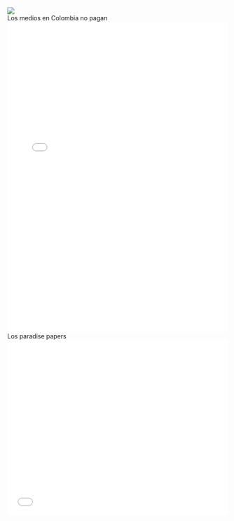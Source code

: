 <div>
 <El aborto en el mundo>
<div class='tableauPlaceholder' id='viz1540668681279' style='position: relative'><noscript><a href='#'><img alt=' ' src='https:&#47;&#47;public.tableau.com&#47;static&#47;images&#47;Le&#47;Legislacinabortosenelmundo&#47;DashboardAborto&#47;1_rss.png' style='border: none' /></a></noscript><object class='tableauViz'  style='display:none;'><param name='host_url' value='https%3A%2F%2Fpublic.tableau.com%2F' /> <param name='embed_code_version' value='3' /> <param name='site_root' value='' /><param name='name' value='Legislacinabortosenelmundo&#47;DashboardAborto' /><param name='tabs' value='no' /><param name='toolbar' value='yes' /><param name='static_image' value='https:&#47;&#47;public.tableau.com&#47;static&#47;images&#47;Le&#47;Legislacinabortosenelmundo&#47;DashboardAborto&#47;1.png' /> <param name='animate_transition' value='yes' /><param name='display_static_image' value='yes' /><param name='display_spinner' value='yes' /><param name='display_overlay' value='yes' /><param name='display_count' value='yes' /><param name='filter' value='publish=yes' /></object></div>                <script type='text/javascript'>                    var divElement = document.getElementById('viz1540668681279');                    var vizElement = divElement.getElementsByTagName('object')[0];                    vizElement.style.width='800px';vizElement.style.height='827px';                    var scriptElement = document.createElement('script');                    scriptElement.src = 'https://public.tableau.com/javascripts/api/viz_v1.js';                    vizElement.parentNode.insertBefore(scriptElement, vizElement);                </script>
</div>
Los medios en Colombia no pagan
<div>
<iframe id="datawrapper-chart-ClJOv" src="//datawrapper.dwcdn.net/ClJOv/1/" scrolling="no" frameborder="0" allowtransparency="true" style="width: 0; min-width: 100% !important;" height="708"></iframe><script type="text/javascript">if("undefined"==typeof window.datawrapper)window.datawrapper={};window.datawrapper["ClJOv"]={},window.datawrapper["ClJOv"].embedDeltas={"100":833,"200":758,"300":733,"400":733,"500":708,"700":708,"800":708,"900":708,"1000":708},window.datawrapper["ClJOv"].iframe=document.getElementById("datawrapper-chart-ClJOv"),window.datawrapper["ClJOv"].iframe.style.height=window.datawrapper["ClJOv"].embedDeltas[Math.min(1e3,Math.max(100*Math.floor(window.datawrapper["ClJOv"].iframe.offsetWidth/100),100))]+"px",window.addEventListener("message",function(a){if("undefined"!=typeof a.data["datawrapper-height"])for(var b in a.data["datawrapper-height"])if("ClJOv"==b)window.datawrapper["ClJOv"].iframe.style.height=a.data["datawrapper-height"][b]+"px"});</script>
 </div>
Los paradise papers
 <div>
 <iframe id="datawrapper-chart-UBzrE" src="//datawrapper.dwcdn.net/UBzrE/1/" scrolling="no" frameborder="0" allowtransparency="true" style="width: 0; min-width: 100% !important;" height="400"></iframe><script type="text/javascript">if("undefined"==typeof window.datawrapper)window.datawrapper={};window.datawrapper["UBzrE"]={},window.datawrapper["UBzrE"].embedDeltas={"100":525,"200":450,"300":425,"400":425,"500":400,"700":400,"800":400,"900":400,"1000":400},window.datawrapper["UBzrE"].iframe=document.getElementById("datawrapper-chart-UBzrE"),window.datawrapper["UBzrE"].iframe.style.height=window.datawrapper["UBzrE"].embedDeltas[Math.min(1e3,Math.max(100*Math.floor(window.datawrapper["UBzrE"].iframe.offsetWidth/100),100))]+"px",window.addEventListener("message",function(a){if("undefined"!=typeof a.data["datawrapper-height"])for(var b in a.data["datawrapper-height"])if("UBzrE"==b)window.datawrapper["UBzrE"].iframe.style.height=a.data["datawrapper-height"][b]+"px"});</script>
 </div>
